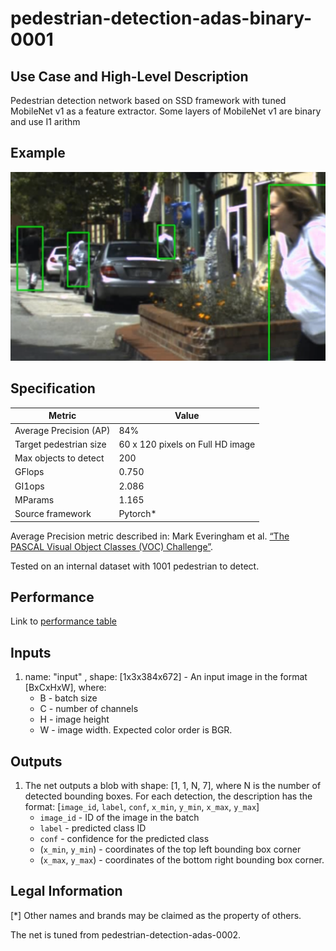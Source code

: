 # pedestrian-detection-adas-binary-0001

## Use Case and High-Level Description

Pedestrian detection network based on SSD framework with tuned MobileNet v1 as a feature extractor.
Some layers of MobileNet v1 are binary and use I1 arithm

## Example

![](./pedestrian-detection-adas-binary-0001.png)

## Specification

| Metric                          | Value                                     |
|---------------------------------|-------------------------------------------|
| Average Precision (AP)          | 84%                                       |
| Target pedestrian size          | 60 x 120 pixels on Full HD image          |
| Max objects to detect           | 200                                       |
| GFlops                          | 0.750                                     |
| GI1ops                          | 2.086                                     |
| MParams                         | 1.165                                     |
| Source framework                | Pytorch*                                  |

Average Precision metric described in: Mark Everingham et al.
[“The PASCAL Visual Object Classes (VOC) Challenge”](http://host.robots.ox.ac.uk/pascal/VOC/pubs/everingham10.pdf).

Tested on an internal dataset with 1001 pedestrian to detect.

## Performance
Link to [performance table](https://software.intel.com/en-us/openvino-toolkit/benchmarks)

## Inputs

1. name: "input" , shape: [1x3x384x672] - An input image in the format [BxCxHxW],
  where:
    - B - batch size
    - C - number of channels
    - H - image height
    - W - image width.
  Expected color order is BGR.

## Outputs

1. The net outputs a blob with shape: [1, 1, N, 7], where N is the number of detected
   bounding boxes. For each detection, the description has the format:
   [`image_id`, `label`, `conf`, `x_min`, `y_min`, `x_max`, `y_max`]
    - `image_id` - ID of the image in the batch
    - `label` - predicted class ID
    - `conf` - confidence for the predicted class
    - (`x_min`, `y_min`) - coordinates of the top left bounding box corner
    - (`x_max`, `y_max`) - coordinates of the bottom right bounding box corner.

## Legal Information
[*] Other names and brands may be claimed as the property of others.

The net is tuned from pedestrian-detection-adas-0002.



